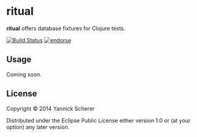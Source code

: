 # ritual

__ritual__ offers database fixtures for Clojure tests.

[![Build Status](https://travis-ci.org/xsc/ritual.png)](https://travis-ci.org/xsc/ritual)
[![endorse](https://api.coderwall.com/xsc/endorsecount.png)](https://coderwall.com/xsc)

## Usage

Coming soon.

## License

Copyright &copy; 2014 Yannick Scherer

Distributed under the Eclipse Public License either version 1.0 or (at
your option) any later version.
